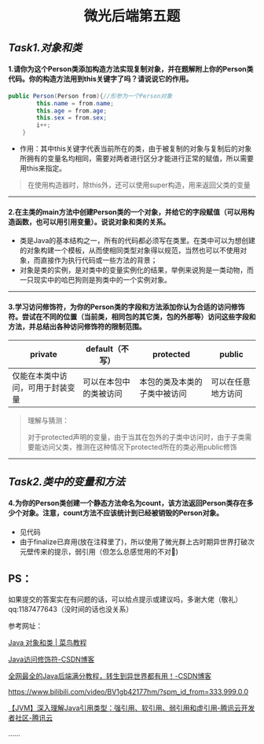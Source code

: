 # <center>微光后端第五题</center>
## ***Task1.对象和类***

#### 1.请你为这个Person类添加构造方法实现复制对象，并在题解附上你的Person类代码。你的构造方法用到this关键字了吗？请说说它的作用。

```java
public Person(Person from){//形参为一个Person对象
        this.name = from.name;
        this.age = from.age;
        this.sex = from.sex;
        i++;
    }
```

- 作用：其中this关键字代表当前所在的类，由于被复制的对象与复制后的对象所拥有的变量名均相同，需要对两者进行区分才能进行正常的赋值，所以需要用this来指定。

> 在使用构造器时，除this外，还可以使用super构造，用来返回父类的变量

---

#### 2.在主类的main方法中创建Person类的一个对象，并给它的字段赋值（可以用构造函数，也可以用引用变量）。说说对象和类的关系。

- 类是Java的基本结构之一，所有的代码都必须写在类里。在类中可以为想创建的对象构建一个模板，从而使相同类型对象得以规范，当然也可以不使用对象，而直接作为执行代码或一些方法的背景；
- 对象是类的实例，是对类中的变量实例化的结果，举例来说狗是一类动物，而一只现实中的哈巴狗则是狗类中的一个实例对象。

---

#### 3.学习访问修饰符，为你的Person类的字段和方法添加你认为合适的访问修饰符。尝试在不同的位置（当前类，相同包的其它类，包的外部等）访问这些字段和方法，并总结出各种访问修饰符的限制范围。

| private                          | default（不写）        | protected                    | public             |
| -------------------------------- | ---------------------- | ---------------------------- | ------------------ |
| 仅能在本类中访问，可用于封装变量 | 可以在本包中的类被访问 | 本包的类及本类的子类中被访问 | 可以在任意地方访问 |

> 理解与猜测：
>
> 对于protected声明的变量，由于当其在包外的子类中访问时，由于子类需要能访问父类，推测在这种情况下protected所在的类必用public修饰

---

## ***Task2.类中的变量和方法***

#### 4.为你的Person类创建一个静态方法命名为count，该方法返回Person类存在多少个对象。注意，count方法不应该统计到已经被销毁的Person对象。

- 见代码
- 由于finalize已弃用(放在注释里了)，所以使用了微光群上古时期异世界打破次元壁传来的提示，弱引用（但怎么总感觉用的不对:thinking:)



## PS：

如果提交的答案实在有问题的话，可以给点提示或建议吗，多谢大佬（敬礼）qq:1187477643（没时间的话也没关系）



参考网址：

[Java 对象和类 | 菜鸟教程](https://www.runoob.com/java/java-object-classes.html)

[Java访问修饰符-CSDN博客](https://blog.csdn.net/ThinkWon/article/details/101643412)

[全网最全的Java后端满分教程，转生到异世界都有用！-CSDN博客](https://www.anime-planet.com/anime/tags/isekai)

https://www.bilibili.com/video/BV1gb42177hm/?spm_id_from=333.999.0.0

[【JVM】深入理解Java引用类型：强引用、软引用、弱引用和虚引用-腾讯云开发者社区-腾讯云](https://cloud.tencent.com/developer/article/2389656)

......

